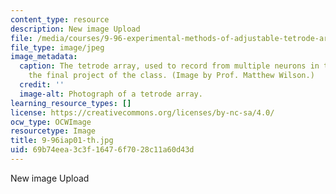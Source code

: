 ```yaml
---
content_type: resource
description: New image Upload
file: /media/courses/9-96-experimental-methods-of-adjustable-tetrode-array-neurophysiology-january-iap-2001/69b74eea3c3f16476f7028c11a60d43d_9-96iap01-th.jpg
file_type: image/jpeg
image_metadata:
  caption: The tetrode array, used to record from multiple neurons in the brain, is
    the final project of the class. (Image by Prof. Matthew Wilson.)
  credit: ''
  image-alt: Photograph of a tetrode array.
learning_resource_types: []
license: https://creativecommons.org/licenses/by-nc-sa/4.0/
ocw_type: OCWImage
resourcetype: Image
title: 9-96iap01-th.jpg
uid: 69b74eea-3c3f-1647-6f70-28c11a60d43d
---
```

New image Upload